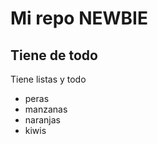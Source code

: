 Mi repo NEWBIE
==============

Tiene de todo
-------------

Tiene listas y todo

* peras
* manzanas
* naranjas
* kiwis
